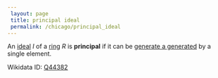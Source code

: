 ```yaml
---
 layout: page
 title: principal ideal
 permalink: /chicago/principal_ideal
---
```

An [ideal](https://defsmath.github.io/DefsMath/ring_ideal) $I$ of a [ring](https://defsmath.github.io/DefsMath/ring) $R$ is **principal** if it can be [generate a generated](https://defsmath.github.io/DefsMath/generate_a_###########generated) by a single element.

Wikidata ID: [Q44382](https://www.wikidata.org/wiki/Q44382)